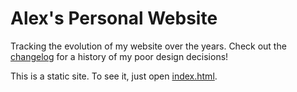 Alex's Personal Website
=======

Tracking the evolution of my website over the years. Check out the
[changelog](CHANGELOG.md) for a history of my poor design decisions!

This is a static site. To see it, just open [index.html](index.html).

